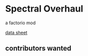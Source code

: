 # Spectral Overhaul

a factorio mod

[data sheet](https://docs.google.com/spreadsheets/d/1l3tNkHHA6iIZEIHGTlEMy_pj7utE8ETj58-s_ZTPqjU/edit?usp=sharing)

## contributors wanted
